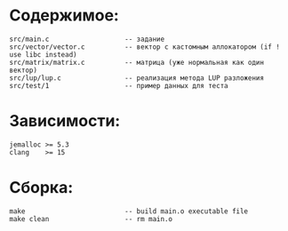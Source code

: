 Содержимое:
===========
    src/main.c                   -- задание  
    src/vector/vector.c          -- вектор с кастомным аллокатором (if ! use libc instead)  
    src/matrix/matrix.c          -- матрица (уже нормальная как один вектор)  
    src/lup/lup.c                -- реализация метода LUP разложения  
    src/test/1                   -- пример данных для теста

Зависимости:
============
    jemalloc >= 5.3  
    clang    >= 15

Сборка:
=======
    make                         -- build main.o executable file
    make clean                   -- rm main.o
